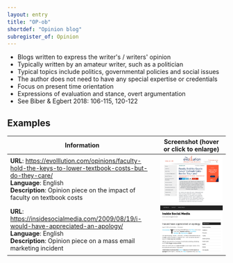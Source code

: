```yaml
---
layout: entry
title: "OP-ob"
shortdef: "Opinion blog"
subregister_of: Opinion
---
```


- Blogs written to express the writer's / writers' opinion
- Typically written by an amateur writer, such as a politician
- Typical topics include politics, governmental policies and social issues
- The author does not need to have any special expertise or credentials
- Focus on present time orientation
- Expressions of evaluation and stance, overt argumentation
- See Biber & Egbert 2018: 106-115, 120-122

<!-- details -->

## Examples

<!-- START GENERATED SCREENSHOT GALLERY -->
<!--     NOTE: this screenshot gallery is automatically generated.       -->
<!--     Please avoid modifying it manually: any changes will be         -->
<!--     overwritten the next time the generation script is run.         -->
<table class="website-examples">
  <thead>
    <tr>
      <th class="website-examples-col-1">Information</th>
      <th class="website-examples-col-2">Screenshot (hover or click to enlarge)</th>
    </tr>
  </thead>
  <tbody>
    <tr>
      <td>
        <div class="img-url"><b>URL</b>: <a href="https://evolllution.com/opinions/faculty-hold-the-keys-to-lower-textbook-costs-but-do-they-care/">https://evolllution.com/opinions/faculty-hold-the-keys-to-lower-textbook-costs-but-do-they-care/</a></div>
        <div class="img-info"><b>Language</b>: English</div>
        <div class="img-info"><b>Description</b>: Opinion piece on the impact of faculty on textbook costs</div>
      </td>
      <td><a href="../static/screenshots/OP-ob/evolllution.com_opinions_faculty-hold-the-keys-to-lower-textbook-costs-but-do-they-care--2048x1536.png"><img class="thumbnail" src="../static/screenshots/OP-ob/evolllution.com_opinions_faculty-hold-the-keys-to-lower-textbook-costs-but-do-they-care--2048x1536.png" alt="screenshot of evolllution.com_opinions_faculty-hold-the-keys-to-lower-textbook-costs-but-do-they-care--2048x1536"></a></td>
    </tr>
    <tr>
      <td>
        <div class="img-url"><b>URL</b>: <a href="https://insidesocialmedia.com/2009/08/19/i-would-have-appreciated-an-apology/">https://insidesocialmedia.com/2009/08/19/i-would-have-appreciated-an-apology/</a></div>
        <div class="img-info"><b>Language</b>: English</div>
        <div class="img-info"><b>Description</b>: Opinion piece on a mass email marketing incident</div>
      </td>
      <td><a href="../static/screenshots/OP-ob/insidesocialmedia.com_2009_08_19_i-would-have-appreciated-an-apology--2048x1536.png"><img class="thumbnail" src="../static/screenshots/OP-ob/insidesocialmedia.com_2009_08_19_i-would-have-appreciated-an-apology--2048x1536.png" alt="screenshot of insidesocialmedia.com_2009_08_19_i-would-have-appreciated-an-apology--2048x1536"></a></td>
    </tr>
  </tbody>
</table>
<!-- END GENERATED SCREENSHOT GALLERY -->
